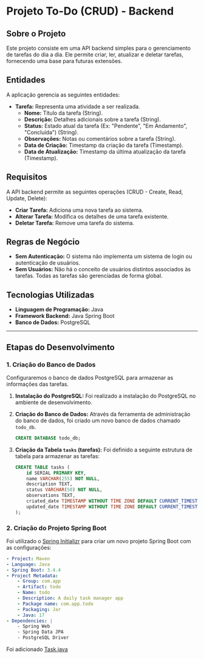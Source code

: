 # Projeto To-Do (CRUD) - Backend

## Sobre o Projeto

Este projeto consiste em uma API backend simples para o gerenciamento de tarefas do dia a dia. Ele permite criar, ler, atualizar e deletar tarefas, fornecendo uma base para futuras extensões.

## Entidades

A aplicação gerencia as seguintes entidades:

* **Tarefa:** Representa uma atividade a ser realizada.
    * **Nome:** Título da tarefa (String).
    * **Descrição:** Detalhes adicionais sobre a tarefa (String).
    * **Status:** Estado atual da tarefa (Ex: "Pendente", "Em Andamento", "Concluída") (String).
    * **Observações:** Notas ou comentários sobre a tarefa (String).
    * **Data de Criação:** Timestamp da criação da tarefa (Timestamp).
    * **Data de Atualização:** Timestamp da última atualização da tarefa (Timestamp).

## Requisitos

A API backend permite as seguintes operações (CRUD - Create, Read, Update, Delete):

* **Criar Tarefa:** Adiciona uma nova tarefa ao sistema.
* **Alterar Tarefa:** Modifica os detalhes de uma tarefa existente.
* **Deletar Tarefa:** Remove uma tarefa do sistema.

## Regras de Negócio

* **Sem Autenticação:** O sistema não implementa um sistema de login ou autenticação de usuários.
* **Sem Usuários:** Não há o conceito de usuários distintos associados às tarefas. Todas as tarefas são gerenciadas de forma global.

## Tecnologias Utilizadas

* **Linguagem de Programação:** Java
* **Framework Backend:** Java Spring Boot
* **Banco de Dados:** PostgreSQL

***

## Etapas do Desenvolvimento

### 1. Criação do Banco de Dados

Configuraremos o banco de dados PostgreSQL para armazenar as informações das tarefas.

1.  **Instalação do PostgreSQL:** Foi realizado a instalação do PostgreSQL no ambiente de desenvolvimento.

2.  **Criação do Banco de Dados:** Através da ferramenta de administração do banco de dados, foi criado um novo banco de dados chamado `todo_db`.

    ```sql
    CREATE DATABASE todo_db;
    ```

3.  **Criação da Tabela `tasks` (tarefas):** Foi definido a seguinte estrutura de tabela para armazenar as tarefas:

    ```sql
    CREATE TABLE tasks (
        id SERIAL PRIMARY KEY,
        name VARCHAR(255) NOT NULL,
        description TEXT,
        status VARCHAR(50) NOT NULL,
        observations TEXT,
        criated_date TIMESTAMP WITHOUT TIME ZONE DEFAULT CURRENT_TIMESTAMP,
        updated_date TIMESTAMP WITHOUT TIME ZONE DEFAULT CURRENT_TIMESTAMP
    );
    ```

### 2. Criação do Projeto Spring Boot

Foi utilizado o [Spring Initializr](https://start.spring.io/) para criar um novo projeto Spring Boot com as configurações: 

```yaml
- Project: Maven
- Language: Java
- Spring Boot: 3.4.4
- Project Metadata:
    - Group: com.app
    - Artifact: todo
    - Name: todo
    - Description: A daily task manager app
    - Package name: com.app.todo
    - Packaging: Jar
    - Java: 17
- Dependencies: |
    - Spring Web
    - Spring Data JPA
    - PostgreSQL Driver
```

Foi adicionado [Task.java](./src/main/java/com/app/todo/model/Task.java)